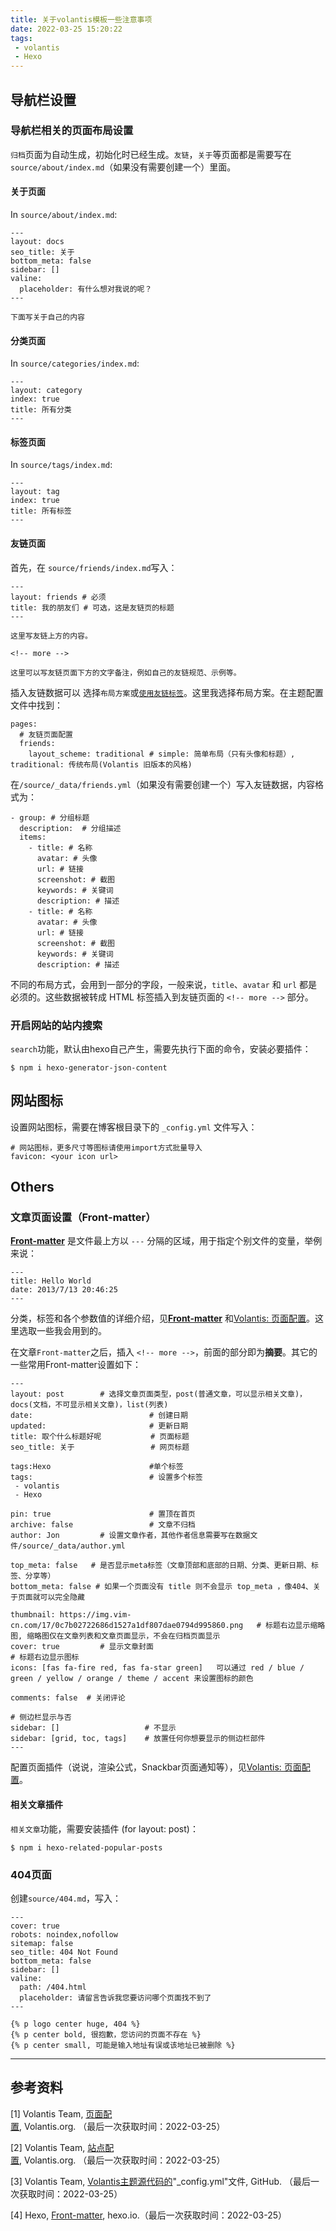 ```yaml
---
title: 关于volantis模板一些注意事项
date: 2022-03-25 15:20:22
tags: 
 - volantis
 - Hexo
---
```


## 导航栏设置

### 导航栏相关的页面布局设置

`归档`页面为自动生成，初始化时已经生成。`友链`，`关于`等页面都是需要写在`source/about/index.md`（如果没有需要创建一个）里面。

#### 关于页面

In `source/about/index.md`:

```
---
layout: docs
seo_title: 关于
bottom_meta: false
sidebar: []
valine:
  placeholder: 有什么想对我说的呢？
---

下面写关于自己的内容
```

#### 分类页面

In `source/categories/index.md`:

```
---
layout: category
index: true
title: 所有分类
---
```

#### 标签页面

In  `source/tags/index.md`:

```
---
layout: tag
index: true
title: 所有标签
---
```

#### 友链页面

首先，在 `source/friends/index.md`写入：

```
---
layout: friends # 必须
title: 我的朋友们 # 可选，这是友链页的标题
---

这里写友链上方的内容。

<!-- more -->

这里可以写友链页面下方的文字备注，例如自己的友链规范、示例等。
```

插入友链数据可以 选择`布局方案`或[`使用友链标签`](https://volantis.js.org/v5/tag-plugins/#%E5%8F%8B%E9%93%BE%E6%A0%87%E7%AD%BE)。这里我选择布局方案。在主题配置文件中找到：

```
pages:
  # 友链页面配置
  friends:
    layout_scheme: traditional # simple: 简单布局（只有头像和标题）, traditional: 传统布局(Volantis 旧版本的风格)
```

在`/source/_data/friends.yml`（如果没有需要创建一个）写入友链数据，内容格式为：

```
- group: # 分组标题
  description:  # 分组描述
  items:
    - title: # 名称
      avatar: # 头像
      url: # 链接
      screenshot: # 截图
      keywords: # 关键词
      description: # 描述
    - title: # 名称
      avatar: # 头像
      url: # 链接
      screenshot: # 截图
      keywords: # 关键词
      description: # 描述
```

不同的布局方式，会用到一部分的字段，一般来说，`title`、`avatar` 和 `url` 都是必须的。这些数据被转成 HTML 标签插入到友链页面的 `<!-- more -->` 部分。

### 开启网站的站内搜索

`search`功能，默认由hexo自己产生，需要先执行下面的命令，安装必要插件：

```
$ npm i hexo-generator-json-content
```

## 网站图标

设置网站图标，需要在博客根目录下的 `_config.yml` 文件写入：

```
# 网站图标，更多尺寸等图标请使用import方式批量导入
favicon: <your icon url>
```

## Others

### 文章页面设置（Front-matter）

[**Front-matter**](https://hexo.io/zh-cn/docs/front-matter) 是文件最上方以 `---` 分隔的区域，用于指定个别文件的变量，举例来说：

```
---
title: Hello World
date: 2013/7/13 20:46:25
---
```

分类，标签和各个参数值的详细介绍，见[**Front-matter**](https://hexo.io/zh-cn/docs/front-matter) 和[Volantis: 页面配置](https://volantis.js.org/v5/page-settings)。这里选取一些我会用到的。

在文章`Front-matter`之后，插入 `<!-- more -->`，前面的部分即为**摘要**。其它的一些常用Front-matter设置如下：

```
---
layout: post        # 选择文章页面类型，post(普通文章，可以显示相关文章)，docs(文档，不可显示相关文章)，list(列表)
date:                          # 创建日期
updated:                       # 更新日期
title: 取个什么标题好呢           # 页面标题
seo_title: 关于                 # 网页标题

tags:Hexo                      #单个标签
tags:                          # 设置多个标签        
 - volantis
 - Hexo

pin: true                      # 置顶在首页
archive: false                 # 文章不归档
author: Jon         # 设置文章作者，其他作者信息需要写在数据文件/source/_data/author.yml

top_meta: false   # 是否显示meta标签（文章顶部和底部的日期、分类、更新日期、标签、分享等）
bottom_meta: false # 如果一个页面没有 title 则不会显示 top_meta ，像404、关于页面就可以完全隐藏

thumbnail: https://img.vim-cn.com/17/0c7b02722686d1527a1df807dae0794d995860.png   # 标题右边显示缩略图, 缩略图仅在文章列表和文章页面显示，不会在归档页面显示
cover: true         # 显示文章封面
# 标题右边显示图标
icons: [fas fa-fire red, fas fa-star green]   可以通过 red / blue / green / yellow / orange / theme / accent 来设置图标的颜色

comments: false  # 关闭评论

# 侧边栏显示与否
sidebar: []                   # 不显示
sidebar: [grid, toc, tags]    # 放置任何你想要显示的侧边栏部件
---
```

配置页面插件（说说，渲染公式，Snackbar页面通知等），见[Volantis: 页面配置](https://volantis.js.org/v5/page-settings)。

#### 相关文章插件

`相关文章`功能，需要安装插件 (for layout: post)：

```
$ npm i hexo-related-popular-posts
```

### 404页面

创建`source/404.md`，写入：

```
---
cover: true
robots: noindex,nofollow
sitemap: false
seo_title: 404 Not Found
bottom_meta: false
sidebar: []
valine:
  path: /404.html
  placeholder: 请留言告诉我您要访问哪个页面找不到了
---

{% p logo center huge, 404 %}
{% p center bold, 很抱歉，您访问的页面不存在 %}
{% p center small, 可能是输入地址有误或该地址已被删除 %}
```

------

## 参考资料

[1] Volantis Team, [页面配置](https://volantis.js.org/v5/page-settings), Volantis.org. （最后一次获取时间：2022-03-25）

[2] Volantis Team, [站点配置](https://volantis.js.org/v5/site-settings), Volantis.org. （最后一次获取时间：2022-03-25）

[3] Volantis Team, [Volantis主题源代码的](https://github.com/volantis-x/hexo-theme-volantis/tree/dev)"_config.yml"文件, GitHub. （最后一次获取时间：2022-03-25）

[4] Hexo, [Front-matter](https://hexo.io/zh-cn/docs/front-matter), hexo.io.（最后一次获取时间：2022-03-25）

